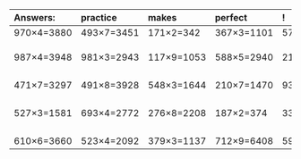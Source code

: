 | Answers: | practice | makes | perfect | ! |
| :--- | :--- | :--- | :--- | :--- |
| 970×4=3880 | 493×7=3451 | 171×2=342 | 367×3=1101 | 572×7=4004 | 
|   |   |   |   |   | 
|   |   |   |   |   | 
|   |   |   |   |   | 
| 987×4=3948 | 981×3=2943 | 117×9=1053 | 588×5=2940 | 218×5=1090 | 
|   |   |   |   |   | 
|   |   |   |   |   | 
|   |   |   |   |   | 
|   |   |   |   |   | 
| 471×7=3297 | 491×8=3928 | 548×3=1644 | 210×7=1470 | 938×5=4690 | 
|   |   |   |   |   | 
|   |   |   |   |   | 
|   |   |   |   |   | 
|   |   |   |   |   | 
| 527×3=1581 | 693×4=2772 | 276×8=2208 | 187×2=374 | 336×9=3024 | 
|   |   |   |   |   | 
|   |   |   |   |   | 
|   |   |   |   |   | 
|   |   |   |   |   | 
| 610×6=3660 | 523×4=2092 | 379×3=1137 | 712×9=6408 | 596×8=4768 | 
